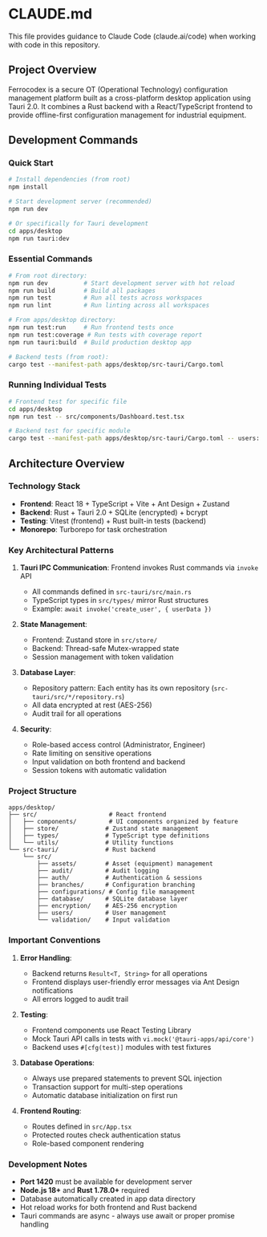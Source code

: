 # CLAUDE.md

This file provides guidance to Claude Code (claude.ai/code) when working with code in this repository.

## Project Overview

Ferrocodex is a secure OT (Operational Technology) configuration management platform built as a cross-platform desktop application using Tauri 2.0. It combines a Rust backend with a React/TypeScript frontend to provide offline-first configuration management for industrial equipment.

## Development Commands

### Quick Start
```bash
# Install dependencies (from root)
npm install

# Start development server (recommended)
npm run dev

# Or specifically for Tauri development
cd apps/desktop
npm run tauri:dev
```

### Essential Commands
```bash
# From root directory:
npm run dev          # Start development server with hot reload
npm run build        # Build all packages
npm run test         # Run all tests across workspaces
npm run lint         # Run linting across all workspaces

# From apps/desktop directory:
npm run test:run     # Run frontend tests once
npm run test:coverage # Run tests with coverage report
npm run tauri:build  # Build production desktop app

# Backend tests (from root):
cargo test --manifest-path apps/desktop/src-tauri/Cargo.toml
```

### Running Individual Tests
```bash
# Frontend test for specific file
cd apps/desktop
npm run test -- src/components/Dashboard.test.tsx

# Backend test for specific module
cargo test --manifest-path apps/desktop/src-tauri/Cargo.toml -- users::tests
```

## Architecture Overview

### Technology Stack
- **Frontend**: React 18 + TypeScript + Vite + Ant Design + Zustand
- **Backend**: Rust + Tauri 2.0 + SQLite (encrypted) + bcrypt
- **Testing**: Vitest (frontend) + Rust built-in tests (backend)
- **Monorepo**: Turborepo for task orchestration

### Key Architectural Patterns

1. **Tauri IPC Communication**: Frontend invokes Rust commands via `invoke` API
   - All commands defined in `src-tauri/src/main.rs`
   - TypeScript types in `src/types/` mirror Rust structures
   - Example: `await invoke('create_user', { userData })`

2. **State Management**:
   - Frontend: Zustand store in `src/store/`
   - Backend: Thread-safe Mutex-wrapped state
   - Session management with token validation

3. **Database Layer**:
   - Repository pattern: Each entity has its own repository (`src-tauri/src/*/repository.rs`)
   - All data encrypted at rest (AES-256)
   - Audit trail for all operations

4. **Security**:
   - Role-based access control (Administrator, Engineer)
   - Rate limiting on sensitive operations
   - Input validation on both frontend and backend
   - Session tokens with automatic validation

### Project Structure
```
apps/desktop/
├── src/                    # React frontend
│   ├── components/         # UI components organized by feature
│   ├── store/             # Zustand state management
│   ├── types/             # TypeScript type definitions
│   └── utils/             # Utility functions
└── src-tauri/             # Rust backend
    └── src/
        ├── assets/        # Asset (equipment) management
        ├── audit/         # Audit logging
        ├── auth/          # Authentication & sessions
        ├── branches/      # Configuration branching
        ├── configurations/ # Config file management
        ├── database/      # SQLite database layer
        ├── encryption/    # AES-256 encryption
        ├── users/         # User management
        └── validation/    # Input validation
```

### Important Conventions

1. **Error Handling**:
   - Backend returns `Result<T, String>` for all operations
   - Frontend displays user-friendly error messages via Ant Design notifications
   - All errors logged to audit trail

2. **Testing**:
   - Frontend components use React Testing Library
   - Mock Tauri API calls in tests with `vi.mock('@tauri-apps/api/core')`
   - Backend uses `#[cfg(test)]` modules with test fixtures

3. **Database Operations**:
   - Always use prepared statements to prevent SQL injection
   - Transaction support for multi-step operations
   - Automatic database initialization on first run

4. **Frontend Routing**:
   - Routes defined in `src/App.tsx`
   - Protected routes check authentication status
   - Role-based component rendering

### Development Notes

- **Port 1420** must be available for development server
- **Node.js 18+** and **Rust 1.78.0+** required
- Database automatically created in app data directory
- Hot reload works for both frontend and Rust backend
- Tauri commands are async - always use await or proper promise handling